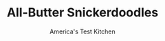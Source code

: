 ---
layout: ../../layouts/MarkdownPostLayout.astro
title: All-Butter Snickerdoodles
author: America's Test Kitchen
pubDate: 2023-03-15
description: "How to improve on a classic? For one thing, butter."
image_url: https://res.cloudinary.com/hksqkdlah/image/upload/ar_1:1,c_fill,dpr_2.0,f_auto,fl_lossy.progressive.strip_profile,g_faces:auto,q_auto:low,w_344/SFS_CookieSpread-13_etkcd0
tags: ["Desserts or Baked Goods","Make Ahead","Cookies","Holiday"]
calories: 4281
protein: 1
carbohydrates: 25
fats: 
fiber: 
ingredients: ["2 1/4 cups (11¼ ounces), all-purpose flour","1 teaspoon, cream of tartar","1 teaspoon, baking soda","3/4 teaspoon, table salt","1 1/2 cups (10½ ounces), sugar, plus ⅓ cup for rolling","3 ounces, cream cheese, cut into 3 pieces","8 tablespoons, unsalted butter","1/4 cup, vegetable oil","1 , large egg","1 teaspoon, vanilla extract","1 tablespoon, ground cinnamon"]
serves: 24
time: "1¼ hours"
instructions: ["Adjust oven rack to middle position and heat oven to 350 degrees. Line 2 rimless baking sheets with parchment paper.","Whisk flour, cream of tartar, baking soda, and salt together in bowl; set aside. Place 1½ cups sugar and cream cheese in large heatproof bowl.","Melt butter in 8-inch skillet over medium heat. Cook, swirling skillet constantly, until milk solids in butter are color of milk chocolate and have toasty aroma, 3 to 5 minutes.","Immediately remove skillet from heat and scrape browned butter into bowl with sugar and cream cheese. Stir and mash with rubber spatula until combined. Whisk in oil. Whisk in egg and vanilla until smooth. Stir in flour mixture with rubber spatula until soft, homogeneous dough forms.","Mix cinnamon and remaining ⅓ cup sugar together in shallow dish. Divide dough into 24 equal pieces, about 2 tablespoons each. Using your hands, roll dough into balls. Working in batches, roll balls in cinnamon sugar to coat, then evenly space balls on prepared sheets, 12 balls per sheet. Using bottom of drinking glass, flatten balls into 2-inch-wide disks, about ½ inch thick.","Bake cookies, 1 sheet at a time, until puffed and covered with small cracks (cookies will look raw between cracks and seem underdone; they will deflate and set as they cool), 11 to 13 minutes, rotating sheet halfway through baking.","Let cookies cool on sheet for 5 minutes, then transfer to wire rack and let cool completely. Serve. (Cookies can be stored in airtight container for up to 3 days.)","TO MAKE AHEAD: Follow recipe through step 5, then place dough disks on parchment paper–lined plate and freeze until very firm, at least 1 hour. Transfer disks to 1-gallon zipper-lock bag and freeze for up to 1 month. Increase baking time to about 15 minutes."]
nutrition: ["45 mg Potassium","23 mg Phosphorus","11 mg Calcium","3 mg Magnesium","97 mg Sodium","7 g Fat","3 g Monounsaturated","21 mg Cholesterol","3 g Saturated","20 µg Folic acid","5 µg Folate (food)","15 g Sugars","6 g Water","25 g Carbs","40 µg Folate equivalent (total)","1 g Protein","48 µg Vitamin A","178 kcal Energy","15 g Sugars, added","4281 calories"]
notes: "When browning the butter in step 3, avoid using a nonstick skillet; the dark color of the skillet’s nonstick coating makes it difficult to gauge when the butter has correctly browned. The cream cheese doesn’t have to be at room temperature for this recipe; pouring the hot butter over it in step 4 will soften it enough to make it easy to mix. The final dough will be slightly softer than most cookie doughs. Trust the times in the recipe and don’t overbake the cookies. They may seem underbaked when you pull them from the oven, but they will deflate and set as they cool."
---